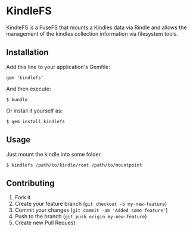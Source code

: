 # KindleFS

KindleFS is a FuseFS that mounts a Kindles data via Rindle and allows
the management of the kindles collection information via filesystem tools.

## Installation

Add this line to your application's Gemfile:

    gem 'kindlefs'

And then execute:

    $ bundle

Or install it yourself as:

    $ gem install kindlefs

## Usage

Just mount the kindle into some folder.

    $ kindlefs /path/to/kindle/root /path/to/mountpoint

## Contributing

1. Fork it
2. Create your feature branch (`git checkout -b my-new-feature`)
3. Commit your changes (`git commit -am 'Added some feature'`)
4. Push to the branch (`git push origin my-new-feature`)
5. Create new Pull Request
